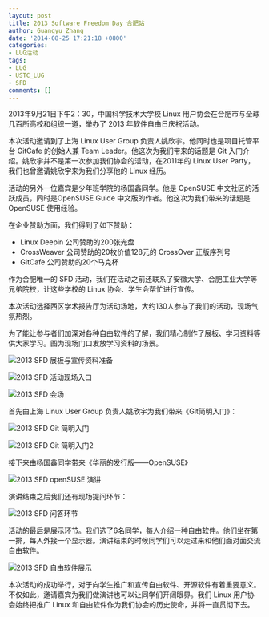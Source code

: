 ```yaml
---
layout: post
title: 2013 Software Freedom Day 合肥站
author: Guangyu Zhang
date: '2014-08-25 17:21:18 +0800'
categories:
- LUG活动
tags:
- LUG
- USTC_LUG
- SFD
comments: []
---
```

2013年9月21日下午2：30，中国科学技术大学校 Linux 用户协会在合肥市与全球几百所高校和组织一道，举办了 2013 年软件自由日庆祝活动。

本次活动邀请到了上海 Linux User Group 负责人姚欣宇。他同时也是项目托管平台 GitCafe 的创始人兼 Team Leader。他这次为我们带来的话题是 Git 入门介绍。姚欣宇并不是第一次参加我们协会的活动，在2011年的 Linux User Party，我们也曾邀请姚欣宇来为我们分享他的 Linux 经历。

活动的另外一位嘉宾是少年班学院的杨国鑫同学。他是 OpenSUSE 中文社区的活跃成员，同时是OpenSUSE Guide 中文版的作者。他这次为我们带来的话题是 OpenSUSE 使用经验。

在企业赞助方面，我们得到了如下赞助：

- Linux Deepin 公司赞助的200张光盘
- CrossWeaver 公司赞助的20枚价值128元的 CrossOver 正版序列号
- GitCafe 公司赞助的20个马克杯

作为合肥唯一的 SFD 活动，我们在活动之前还联系了安徽大学、合肥工业大学等兄弟院校，让这些学校的 Linux 协会、学生会帮忙进行宣传。

本次活动选择西区学术报告厅为活动场地，大约130人参与了我们的活动，现场气氛热烈。

为了能让参与者们加深对各种自由软件的了解，我们精心制作了展板、学习资料等供大家学习。图为现场门口发放学习资料的场景。

![2013 SFD 展板与宣传资料准备](https://ftp.ustclug.org/wp-content/uploads/2013/12/2013sfd-zhanban.jpg)

![2013 SFD 活动现场入口](https://ftp.ustclug.org/wp-content/uploads/2014/08/2013sfd-entry.jpg)

![2013 SFD 会场](https://ftp.ustclug.org/wp-content/uploads/2014/08/2013sfd-scene1.jpg)

首先由上海 Linux User Group 负责人姚欣宇为我们带来《Git简明入门》：

![2013 SFD Git 简明入门](https://ftp.ustclug.org/wp-content/uploads/2014/08/2013sfd-git1.jpg)

![2013 SFD Git 简明入门2](https://ftp.ustclug.org/wp-content/uploads/2014/08/2013sfd-git2.jpg)

接下来由杨国鑫同学带来《华丽的发行版——OpenSUSE》

![2013 SFD openSUSE 演讲](https://ftp.ustclug.org/wp-content/uploads/2014/08/2013sfd-opensuse.jpg)

演讲结束之后我们还有现场提问环节：

![2013 SFD 问答环节](https://ftp.ustclug.org/wp-content/uploads/2014/08/2013sfd-quiz.jpg)

活动的最后是展示环节。我们选了6名同学，每人介绍一种自由软件。他们坐在第一排，每人外接一个显示器。演讲结束的时候同学们可以走过来和他们面对面交流自由软件。

![2013 SFD 自由软件展示](https://ftp.ustclug.org/wp-content/uploads/2014/08/2013sfd-scene2.jpg)

本次活动的成功举行，对于向学生推广和宣传自由软件、开源软件有着重要意义。不仅如此，邀请嘉宾为我们做演讲也可以让同学们开阔眼界。我们 Linux 用户协会始终把推广 Linux 和自由软件作为我们协会的历史使命，并将一直贯彻下去。
